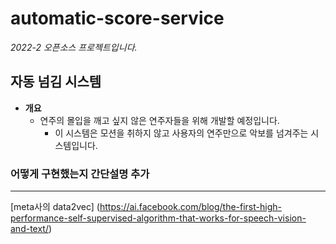 # automatic-score-service
_2022-2 오픈소스 프로젝트입니다._


## 자동 넘김 시스템
* **개요**
  * 연주의 몰입을 깨고 싶지 않은 연주자들을 위해 개발할 예정입니다.
    * 이 시스템은 모션을 취하지 않고 사용자의 연주만으로 악보를 넘겨주는 시스템입니다. 
### 어떻게 구현했는지 간단설명 추가

***

[meta사의 data2vec] (https://ai.facebook.com/blog/the-first-high-performance-self-supervised-algorithm-that-works-for-speech-vision-and-text/)
